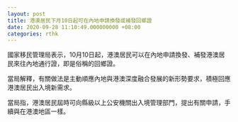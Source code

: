 ```yaml
---
layout: post
title: 港澳居民下月10日起可在內地申請換發或補發回鄉證
date: 2020-09-28 11:10:49.000000000 +08:00
categories: rthk
---
```


國家移民管理局表示，10月10日起，港澳居民可以在內地申請換發、補發港澳居民來往內地通行證，即是俗稱的回鄉證。

當局解釋，有關做法是主動順應內地與港澳深度融合發展的新形勢要求，積極回應港澳居民出入境新需求。

當局指，港澳居民屆時可向縣級以上公安機關出入境管理部門，提出有關申請，手續與在港澳地區一樣。
